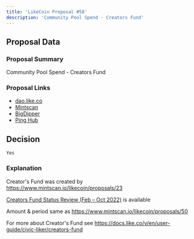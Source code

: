 ```yaml
---
title: 'LikeCoin Proposal #58'
description: 'Community Pool Spend - Creators Fund'
---
```


## Proposal Data

### Proposal Summary
Community Pool Spend - Creators Fund

### Proposal Links
- [dao.like.co](https://dao.like.co/proposals/58)
- [Mintscan](https://www.mintscan.io/likecoin/proposals/58)
- [BigDipper](https://bigdipper.live/likecoin/proposals/58)
- [Ping Hub](https://ping.pub/likecoin/gov/58)


## Decision
`Yes`

### Explanation
Creator's Fund was created by https://www.mintscan.io/likecoin/proposals/23

[Creators Fund Status Review (Feb – Oct 2022)](https://blog.like.co/en/creators-fund-status-review-feb-oct-2022/) is available

Amount & period same as https://www.mintscan.io/likecoin/proposals/50

For more about Creator's Fund see https://docs.like.co/v/en/user-guide/civic-liker/creators-fund

